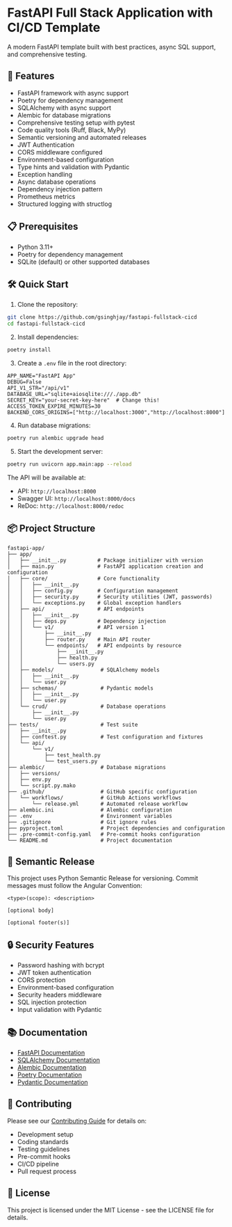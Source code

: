 # FastAPI Full Stack Application with CI/CD Template

A modern FastAPI template built with best practices, async SQL support, and comprehensive testing.

## 🚀 Features

- FastAPI framework with async support
- Poetry for dependency management
- SQLAlchemy with async support
- Alembic for database migrations
- Comprehensive testing setup with pytest
- Code quality tools (Ruff, Black, MyPy)
- Semantic versioning and automated releases
- JWT Authentication
- CORS middleware configured
- Environment-based configuration
- Type hints and validation with Pydantic
- Exception handling
- Async database operations
- Dependency injection pattern
- Prometheus metrics
- Structured logging with structlog

## 📋 Prerequisites

- Python 3.11+
- Poetry for dependency management
- SQLite (default) or other supported databases

## 🛠️ Quick Start

1. Clone the repository:
```bash
git clone https://github.com/gsinghjay/fastapi-fullstack-cicd
cd fastapi-fullstack-cicd
```

2. Install dependencies:
```bash
poetry install
```

3. Create a `.env` file in the root directory:
```env
APP_NAME="FastAPI App"
DEBUG=False
API_V1_STR="/api/v1"
DATABASE_URL="sqlite+aiosqlite:///./app.db"
SECRET_KEY="your-secret-key-here"  # Change this!
ACCESS_TOKEN_EXPIRE_MINUTES=30
BACKEND_CORS_ORIGINS=["http://localhost:3000","http://localhost:8000"]
```

4. Run database migrations:
```bash
poetry run alembic upgrade head
```

5. Start the development server:
```bash
poetry run uvicorn app.main:app --reload
```

The API will be available at:
- API: `http://localhost:8000`
- Swagger UI: `http://localhost:8000/docs`
- ReDoc: `http://localhost:8000/redoc`

## 📦 Project Structure

```
fastapi-app/
├── app/
│   ├── __init__.py          # Package initializer with version
│   ├── main.py              # FastAPI application creation and configuration
│   ├── core/                # Core functionality
│   │   ├── __init__.py
│   │   ├── config.py        # Configuration management
│   │   ├── security.py      # Security utilities (JWT, passwords)
│   │   └── exceptions.py    # Global exception handlers
│   ├── api/                 # API endpoints
│   │   ├── __init__.py
│   │   ├── deps.py          # Dependency injection
│   │   └── v1/              # API version 1
│   │       ├── __init__.py
│   │       ├── router.py    # Main API router
│   │       └── endpoints/   # API endpoints by resource
│   │           ├── __init__.py
│   │           ├── health.py
│   │           └── users.py
│   ├── models/               # SQLAlchemy models
│   │   ├── __init__.py
│   │   └── user.py
│   ├── schemas/              # Pydantic models
│   │   ├── __init__.py
│   │   └── user.py
│   └── crud/                 # Database operations
│       ├── __init__.py
│       └── user.py
├── tests/                    # Test suite
│   ├── __init__.py
│   ├── conftest.py           # Test configuration and fixtures
│   └── api/
│       └── v1/
│           ├── test_health.py
│           └── test_users.py
├── alembic/                  # Database migrations
│   ├── versions/
│   ├── env.py
│   └── script.py.mako
├── .github/                  # GitHub specific configuration
│   └── workflows/            # GitHub Actions workflows
│       └── release.yml       # Automated release workflow
├── alembic.ini               # Alembic configuration
├── .env                      # Environment variables
├── .gitignore                # Git ignore rules
├── pyproject.toml            # Project dependencies and configuration
├── .pre-commit-config.yaml   # Pre-commit hooks configuration
└── README.md                 # Project documentation
```

## 🔄 Semantic Release

This project uses Python Semantic Release for versioning. Commit messages must follow the Angular Convention:

```
<type>(scope): <description>

[optional body]

[optional footer(s)]
```

## 🔒 Security Features

- Password hashing with bcrypt
- JWT token authentication
- CORS protection
- Environment-based configuration
- Security headers middleware
- SQL injection protection
- Input validation with Pydantic

## 📚 Documentation

- [FastAPI Documentation](https://fastapi.tiangolo.com/)
- [SQLAlchemy Documentation](https://docs.sqlalchemy.org/)
- [Alembic Documentation](https://alembic.sqlalchemy.org/)
- [Poetry Documentation](https://python-poetry.org/docs/)
- [Pydantic Documentation](https://docs.pydantic.dev/)

## 🤝 Contributing

Please see our [Contributing Guide](CONTRIBUTING.md) for details on:
- Development setup
- Coding standards
- Testing guidelines
- Pre-commit hooks
- CI/CD pipeline
- Pull request process

## 📝 License

This project is licensed under the MIT License - see the LICENSE file for details.
